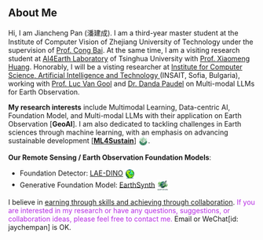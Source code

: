 <!-- ## About Me -->
<!-- <h2 style="margin: 15px 0px 15px; color: #043361; font-weight: 500; font-size: 157%; background-color: #f5f5f5; padding: 5px 10px; border-radius: 4px;">
  About Me
</h2> -->
<h2 id="biography">
About Me
</h2>

Hi, I am Jiancheng Pan (<span style="font-family: 'Ma Shan Zheng', cursive;">潘建成</span>). I am a third-year master student at the Institute of Computer Vision of Zhejiang University of Technology under the supervision of <a href="https://scholar.google.com/citations?user=XGZ4UZgAAAAJ&hl=en&oi=ao">Prof. Cong Bai</a>. At the same time, I am a visiting research student at <a href="https://github.com/AI4EarthLab">AI4Earth Laboratory</a>  of Tsinghua University with <a href="https://scholar.google.com/citations?user=yH9OkqYAAAAJ&hl=en">Prof. Xiaomeng Huang</a>. Honorably, I will be a visting researcher at <a href="https://insait.ai/">Institute for Computer Science, Artificial Intelligence and Technology </a> (INSAIT, Sofia, Bulgaria), working with <a href="https://scholar.google.com/citations?user=TwMib_QAAAAJ&hl=en">Prof. Luc Van Gool</a> and <a href="https://scholar.google.ch/citations?user=W43pvPkAAAAJ&hl=en">Dr. Danda Paudel</a> on Multi-modal LLMs for Earth Observation.
<!-- Before that, I received the B.E. degree from Jiangxi Normal University in 2022, under the supervision of <a href="https://scholar.google.com/citations?user=ZO3KGykAAAAJ&hl=en&oi=ao">Prof. Aiwen Jiang</a>. -->

<!-- ## Research Interests   -->
**My research interests** include Multimodal Learning, Data-centric AI, Foundation Model, and Multi-modal LLMs with their application on Earth Observation [**GeoAI**]. I am also dedicated to tackling challenges in Earth sciences through machine learning, with an emphasis on advancing sustainable development [<a href="https://github.com/ML4Sustain/">**ML4Sustain**</a>] <img class="mini-img"  src="images/ML4Sustain_Logo.png" style="vertical-align: middle;" alt="Logo" width="20">.
<!-- - **GeoAI**: Multimodal Learning, Data-centric AI, Foundation Model, MLLMs -->
<!-- - **ML4Sustain**: ML4Sustainability -->

**Our Remote Sensing / Earth Observation Foundation Models**: 
- Foundation Detector: [LAE-DINO](https://jianchengpan.space/LAE-website/)   <img class="mini-img"  src="images/papers/lae-dino.png" style="vertical-align: middle;" alt="Logo" width="20">
- Generative Foundation Model: [EarthSynth](https://jianchengpan.space/EarthSynth-website/) <img class="mini-img"  src="images/papers/earthsy-logo.png" style="vertical-align: middle;" alt="Logo" width="25">

<div class="box">
I believe in <u>earning through skills and achieving through collaboration</u>. <font color="#b62be4">If you are interested in my research or have any questions, suggestions, or collaboration ideas, please feel free to contact me.</font>  Email or WeChat[id: jaychempan] is OK.
</div>
<!-- - **<font color="#b62be4">I am actively seeking internship or co-operation opportunities related to tackling challenges the field of Earth sciences with GeoAI technologies, particularly in sustainable development.</font>**  -->
